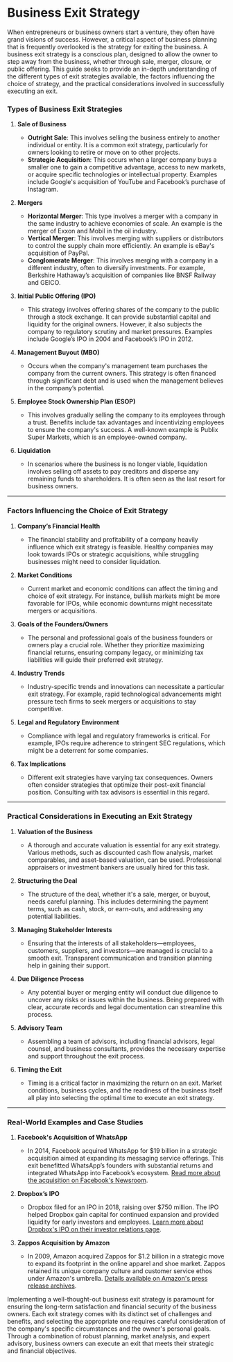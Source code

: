 # Business Exit Strategy

When entrepreneurs or business owners start a venture, they often have grand visions of success. However, a critical aspect of business planning that is frequently overlooked is the strategy for exiting the business. A business exit strategy is a conscious plan, designed to allow the owner to step away from the business, whether through sale, merger, closure, or public offering. This guide seeks to provide an in-depth understanding of the different types of exit strategies available, the factors influencing the choice of strategy, and the practical considerations involved in successfully executing an exit.

### Types of Business Exit Strategies

1. **Sale of Business**
    - **Outright Sale**: This involves selling the business entirely to another individual or entity. It is a common exit strategy, particularly for owners looking to retire or move on to other projects.
    - **Strategic Acquisition**: This occurs when a larger company buys a smaller one to gain a competitive advantage, access to new markets, or acquire specific technologies or intellectual property. Examples include Google's acquisition of YouTube and Facebook’s purchase of Instagram.

2. **Mergers**
    - **Horizontal Merger**: This type involves a merger with a company in the same industry to achieve economies of scale. An example is the merger of Exxon and Mobil in the oil industry.
    - **Vertical Merger**: This involves merging with suppliers or distributors to control the supply chain more efficiently. An example is eBay's acquisition of PayPal.
    - **Conglomerate Merger**: This involves merging with a company in a different industry, often to diversify investments. For example, Berkshire Hathaway’s acquisition of companies like BNSF Railway and GEICO.

3. **Initial Public Offering (IPO)**
    - This strategy involves offering shares of the company to the public through a stock exchange. It can provide substantial capital and liquidity for the original owners. However, it also subjects the company to regulatory scrutiny and market pressures. Examples include Google’s IPO in 2004 and Facebook’s IPO in 2012.

4. **Management Buyout (MBO)**
    - Occurs when the company's management team purchases the company from the current owners. This strategy is often financed through significant debt and is used when the management believes in the company’s potential. 

5. **Employee Stock Ownership Plan (ESOP)**
    - This involves gradually selling the company to its employees through a trust. Benefits include tax advantages and incentivizing employees to ensure the company's success. A well-known example is Publix Super Markets, which is an employee-owned company.

6. **Liquidation**
    - In scenarios where the business is no longer viable, liquidation involves selling off assets to pay creditors and disperse any remaining funds to shareholders. It is often seen as the last resort for business owners.

---

### Factors Influencing the Choice of Exit Strategy

1. **Company’s Financial Health**
    - The financial stability and profitability of a company heavily influence which exit strategy is feasible. Healthy companies may look towards IPOs or strategic acquisitions, while struggling businesses might need to consider liquidation.

2. **Market Conditions**
    - Current market and economic conditions can affect the timing and choice of exit strategy. For instance, bullish markets might be more favorable for IPOs, while economic downturns might necessitate mergers or acquisitions.

3. **Goals of the Founders/Owners**
    - The personal and professional goals of the business founders or owners play a crucial role. Whether they prioritize maximizing financial returns, ensuring company legacy, or minimizing tax liabilities will guide their preferred exit strategy.

4. **Industry Trends**
    - Industry-specific trends and innovations can necessitate a particular exit strategy. For example, rapid technological advancements might pressure tech firms to seek mergers or acquisitions to stay competitive.

5. **Legal and Regulatory Environment**
    - Compliance with legal and regulatory frameworks is critical. For example, IPOs require adherence to stringent SEC regulations, which might be a deterrent for some companies.

6. **Tax Implications**
    - Different exit strategies have varying tax consequences. Owners often consider strategies that optimize their post-exit financial position. Consulting with tax advisors is essential in this regard.

---

### Practical Considerations in Executing an Exit Strategy

1. **Valuation of the Business**
    - A thorough and accurate valuation is essential for any exit strategy. Various methods, such as discounted cash flow analysis, market comparables, and asset-based valuation, can be used. Professional appraisers or investment bankers are usually hired for this task.

2. **Structuring the Deal**
    - The structure of the deal, whether it's a sale, merger, or buyout, needs careful planning. This includes determining the payment terms, such as cash, stock, or earn-outs, and addressing any potential liabilities.

3. **Managing Stakeholder Interests**
    - Ensuring that the interests of all stakeholders—employees, customers, suppliers, and investors—are managed is crucial to a smooth exit. Transparent communication and transition planning help in gaining their support.

4. **Due Diligence Process**
    - Any potential buyer or merging entity will conduct due diligence to uncover any risks or issues within the business. Being prepared with clear, accurate records and legal documentation can streamline this process.

5. **Advisory Team**
    - Assembling a team of advisors, including financial advisors, legal counsel, and business consultants, provides the necessary expertise and support throughout the exit process.

6. **Timing the Exit**
    - Timing is a critical factor in maximizing the return on an exit. Market conditions, business cycles, and the readiness of the business itself all play into selecting the optimal time to execute an exit strategy.

---

### Real-World Examples and Case Studies

1. **Facebook's Acquisition of WhatsApp**
    - In 2014, Facebook acquired WhatsApp for $19 billion in a strategic acquisition aimed at expanding its messaging service offerings. This exit benefitted WhatsApp’s founders with substantial returns and integrated WhatsApp into Facebook’s ecosystem. [Read more about the acquisition on Facebook's Newsroom](https://about.fb.com/news/2014/02/facebook-to-acquire-whatsapp/).

2. **Dropbox’s IPO**
    - Dropbox filed for an IPO in 2018, raising over $750 million. The IPO helped Dropbox gain capital for continued expansion and provided liquidity for early investors and employees. [Learn more about Dropbox's IPO on their investor relations page](https://investors.dropbox.com/overview/default.aspx).

3. **Zappos Acquisition by Amazon**
    - In 2009, Amazon acquired Zappos for $1.2 billion in a strategic move to expand its footprint in the online apparel and shoe market. Zappos retained its unique company culture and customer service ethos under Amazon's umbrella. [Details available on Amazon's press release archives](https://press.aboutamazon.com/news-releases/news-release-details/amazoncom-acquire-zapposcom/).

Implementing a well-thought-out business exit strategy is paramount for ensuring the long-term satisfaction and financial security of the business owners. Each exit strategy comes with its distinct set of challenges and benefits, and selecting the appropriate one requires careful consideration of the company's specific circumstances and the owner's personal goals. Through a combination of robust planning, market analysis, and expert advisory, business owners can execute an exit that meets their strategic and financial objectives.